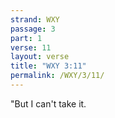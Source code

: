 ```yaml
---
strand: WXY
passage: 3
part: 1
verse: 11
layout: verse
title: "WXY 3:11"
permalink: /WXY/3/11/
---
```

"But I can't take it.
